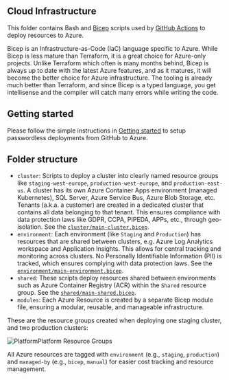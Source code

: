 ## Cloud Infrastructure

This folder contains Bash and [Bicep](https://learn.microsoft.com/en-us/azure/azure-resource-manager/bicep/overview) scripts used by [GitHub Actions](https://github.com/features/actions) to deploy resources to Azure.

Bicep is an Infrastructure-as-Code (IaC) language specific to Azure. While Bicep is less mature than Terraform, it is a great choice for Azure-only projects. Unlike Terraform which often is many months behind, Bicep is always up to date with the latest Azure features, and as it matures, it will become the better choice for Azure infrastructure. The tooling is already much better than Terraform, and since Bicep is a typed language, you get intellisense and the compiler will catch many errors while writing the code.

## Getting started

Please follow the simple instructions in [Getting started](/README.md#setting-up-cicd-with-passwordless-deployments-from-github-to-azure-in-minutes) to setup passwordless deployments from GitHub to Azure.

## Folder structure

- `cluster`: Scripts to deploy a cluster into clearly named resource groups like `staging-west-europe`, `production-west-europe`, and `production-east-us`. A cluster has its own Azure Container Apps environment (managed Kubernetes), SQL Server, Azure Service Bus, Azure Blob Storage, etc. Tenants (a.k.a. a customer) are created in a dedicated cluster that contains all data belonging to that tenant. This ensures compliance with data protection laws like GDPR, CCPA, PIPEDA, APPs, etc., through geo-isolation. See the [`cluster/main-cluster.bicep`](/cloud-infrastructure/cluster/main-cluster.bicep).
- `environment`: Each environment (like `Staging` and `Production`) has resources that are shared between clusters, e.g. Azure Log Analytics workspace and Application Insights. This allows for central tracking and monitoring across clusters. No Personally Identifiable Information (PII) is tracked, which ensures complying with data protection laws. See the [`environment/main-environment.bicep`](/cloud-infrastructure/environment/main-environment.bicep).
- `shared`: These scripts deploy resources shared between environments such as Azure Container Registry (ACR) within the `Shared` resource group. See the [`shared/main-shared.bicep`](/cloud-infrastructure/shared/main-shared.bicep).
- `modules`: Each Azure Resource is created by a separate Bicep module file, ensuring a modular, reusable, and manageable infrastructure.

These are the resource groups created when deploying one staging cluster, and two production clusters:

![PlatformPlatform Resource Groups](https://platformplatformgithub.blob.core.windows.net/PlatformPlatformResourceGroups.png)

All Azure resources are tagged with `environment` (e.g., `staging`, `production`) and `managed-by` (e.g., `bicep`, `manual`) for easier cost tracking and resource management.
